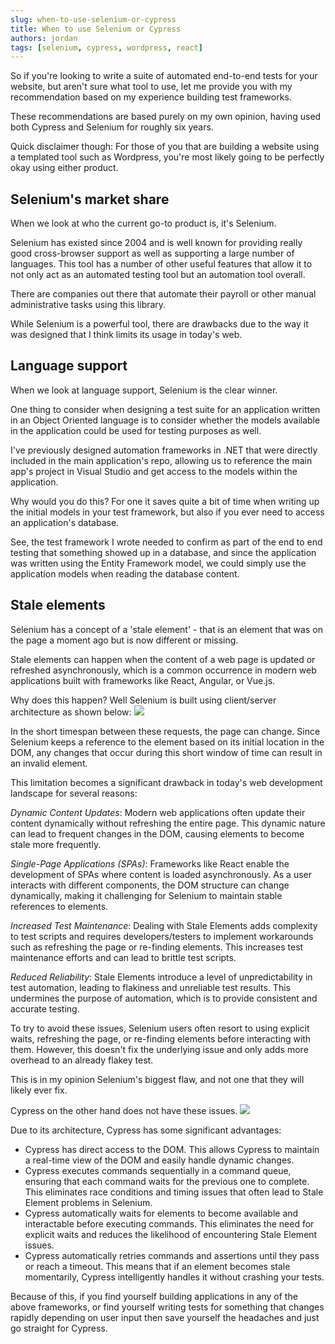 ```yaml
---
slug: when-to-use-selenium-or-cypress
title: When to use Selenium or Cypress
authors: jordan
tags: [selenium, cypress, wordpress, react]
---
```


So if you're looking to write a suite of automated end-to-end tests for your website, but aren't sure what tool to use, let me provide you with my recommendation based on my experience building test frameworks.

These recommendations are based purely on my own opinion, having used both Cypress and Selenium for roughly six years.

Quick disclaimer though: For those of you that are building a website using a templated tool such as Wordpress, you're most likely going to be perfectly okay using either product.

<!-- truncate -->

## Selenium's market share
When we look at who the current go-to product is, it's Selenium.

Selenium has existed since 2004 and is well known for providing really good cross-browser support as well as supporting a large number of languages. This tool has a number of other useful features that allow it to not only act as an automated testing tool but an automation tool overall.

There are companies out there that automate their payroll or other manual administrative tasks using this library.

While Selenium is a powerful tool, there are drawbacks due to the way it was designed that I think limits its usage in today's web.

## Language support
When we look at language support, Selenium is the clear winner.

One thing to consider when designing a test suite for an application written in an Object Oriented language is to consider whether the models available in the application could be used for testing purposes as well.

I've previously designed automation frameworks in .NET that were directly included in the main application's repo, allowing us to reference the main app's project in Visual Studio and get access to the models within the application.

Why would you do this? For one it saves quite a bit of time when writing up the initial models in your test framework, but also if you ever need to access an application's database.

See, the test framework I wrote needed to confirm as part of the end to end testing that something showed up in a database, and since the application was written using the Entity Framework model, we could simply use the application models when reading the database content.

## Stale elements
Selenium has a concept of a 'stale element' - that is an element that was on the page a moment ago but is now different or missing. 

Stale elements can happen when the content of a web page is updated or refreshed asynchronously, which is a common occurrence in modern web applications built with frameworks like React, Angular, or Vue.js.

Why does this happen? Well Selenium is built using client/server architecture as shown below:
![](https://external-content.duckduckgo.com/iu/?u=https%3A%2F%2Fwww.lambdatest.com%2Fblog%2Fwp-content%2Fuploads%2F2018%2F12%2FSelenium-WebDriver-Architecture-Diagram-1.png&f=1&nofb=1&ipt=1a0d6fdbec744f21042012a257d2093d2aa646cdd95d3d8f8e6d9bbf6b6deccc&ipo=images)

In the short timespan between these requests, the page can change. Since Selenium keeps a reference to the element based on its initial location in the DOM, any changes that occur during this short window of time can result in an invalid element. 

This limitation becomes a significant drawback in today's web development landscape for several reasons:

*Dynamic Content Updates*: Modern web applications often update their content dynamically without refreshing the entire page. This dynamic nature can lead to frequent changes in the DOM, causing elements to become stale more frequently.

*Single-Page Applications (SPAs)*: Frameworks like React enable the development of SPAs where content is loaded asynchronously. As a user interacts with different components, the DOM structure can change dynamically, making it challenging for Selenium to maintain stable references to elements.

*Increased Test Maintenance*: Dealing with Stale Elements adds complexity to test scripts and requires developers/testers to implement workarounds such as refreshing the page or re-finding elements. This increases test maintenance efforts and can lead to brittle test scripts.

*Reduced Reliability*: Stale Elements introduce a level of unpredictability in test automation, leading to flakiness and unreliable test results. This undermines the purpose of automation, which is to provide consistent and accurate testing.

To try to avoid these issues, Selenium users often resort to using explicit waits, refreshing the page, or re-finding elements before interacting with them. However, this doesn't fix the underlying issue and only adds more overhead to an already flakey test.

This is in my opinion Selenium's biggest flaw, and not one that they will likely ever fix.

Cypress on the other hand does not have these issues.
![](https://external-content.duckduckgo.com/iu/?u=https%3A%2F%2Fwww.tutorialspoint.com%2Fcypress%2Fimages%2Fcypress_architecture.jpg&f=1&nofb=1&ipt=bba234022796dc04e7a963f325ecfb075474f6c26c3014bc033e9612a1b47641&ipo=images)

Due to its architecture, Cypress has some significant advantages:
* Cypress has direct access to the DOM. This allows Cypress to maintain a real-time view of the DOM and easily handle dynamic changes.
* Cypress executes commands sequentially in a command queue, ensuring that each command waits for the previous one to complete. This eliminates race conditions and timing issues that often lead to Stale Element problems in Selenium.
* Cypress automatically waits for elements to become available and interactable before executing commands. This eliminates the need for explicit waits and reduces the likelihood of encountering Stale Element issues.
* Cypress automatically retries commands and assertions until they pass or reach a timeout. This means that if an element becomes stale momentarily, Cypress intelligently handles it without crashing your tests.

Because of this, if you find yourself building applications in any of the above frameworks, or find yourself writing tests for something that changes rapidly depending on user input then save yourself the headaches and just go straight for Cypress.
